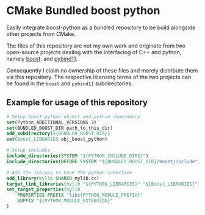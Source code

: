 # CMake Bundled boost python

Easily integrate boost-python as a bundled repository
to be build alongside other projects from CMake.

The files of this repository are not my own work and
originate from two open-source projects dealing with
the interfacing of C++ and python, namely
[boost](https://www.boost.org).
and [pybind11](https://github.com/pybind/pybind11).

Consequently I claim no ownership of these files
and merely distribute them via this repository.
The respective licensing terms of the two projects
can be found in the `boost` and `pybind11` subdirectories.

## Example for usage of this repository
```cmake
# Setup boost-python object and python dependency
set(Python_ADDITIONAL_VERSIONS 3)
set(BUNDLED_BOOST_DIR path_to_this_dir)
add_subdirectory(${BUNDLED_BOOST_DIR})
set(Boost_LIBRARIES obj_boost_python)

# Setup includes
include_directories(SYSTEM "${PYTHON_INCLUDE_DIRS}")
include_directories(BEFORE SYSTEM "${BUNDLED_BOOST_DIR}/boost/include")

# Add the library to have the python interface
add_library(mylib SHARED mylib.cc)
target_link_libraries(mylib "${PYTHON_LIBRARIES}" "${Boost_LIBRARIES}")
set_target_properties(mylib
	PROPERTIES PREFIX "lib${PYTHON_MODULE_PREFIX}"
	SUFFIX "${PYTHON_MODULE_EXTENSION}"
)
```
